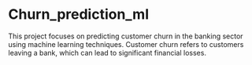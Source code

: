 # Churn_prediction_ml
This project focuses on predicting customer churn in the banking sector using machine learning techniques. Customer churn refers to customers leaving a bank, which can lead to significant financial losses. 
